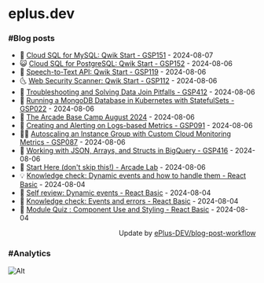 # eplus.dev

### #Blog posts

<!-- BLOG-POST-LIST:START -->
 - 🧰 [Cloud SQL for MySQL: Qwik Start - GSP151](https://eplus.dev/cloud-sql-for-mysql-qwik-start-gsp151) - 2024-08-07
 - 😺 [Cloud SQL for PostgreSQL: Qwik Start - GSP152](https://eplus.dev/cloud-sql-for-postgresql-qwik-start-gsp152) - 2024-08-06
 - 🗽 [Speech-to-Text API: Qwik Start - GSP119](https://eplus.dev/speech-to-text-api-qwik-start-gsp119) - 2024-08-06
 - 🌜 [Web Security Scanner: Qwik Start - GSP112](https://eplus.dev/web-security-scanner-qwik-start-gsp112) - 2024-08-06
 - 📝 [Troubleshooting and Solving Data Join Pitfalls - GSP412](https://eplus.dev/troubleshooting-and-solving-data-join-pitfalls-gsp412) - 2024-08-06
 - 🚀 [Running a MongoDB Database in Kubernetes with StatefulSets - GSP022](https://eplus.dev/running-a-mongodb-database-in-kubernetes-with-statefulsets-gsp022) - 2024-08-06
 - 💼 [The Arcade Base Camp August 2024](https://eplus.dev/the-arcade-base-camp-august-2024) - 2024-08-06
 - 🦣 [Creating and Alerting on Logs-based Metrics - GSP091](https://eplus.dev/creating-and-alerting-on-logs-based-metrics-gsp091) - 2024-08-06
 - 👨‍🏫 [Autoscaling an Instance Group with Custom Cloud Monitoring Metrics - GSP087](https://eplus.dev/autoscaling-an-instance-group-with-custom-cloud-monitoring-metrics-gsp087) - 2024-08-06
 - 🔭 [Working with JSON, Arrays, and Structs in BigQuery - GSP416](https://eplus.dev/working-with-json-arrays-and-structs-in-bigquery-gsp416) - 2024-08-06
 - 🤡 [Start Here &lpar;don&#39;t skip this!&rpar; - Arcade Lab](https://eplus.dev/start-here-dont-skip-this-arcade-lab) - 2024-08-06
 - 💡 [Knowledge check: Dynamic events and how to handle them - React Basic](https://eplus.dev/knowledge-check-dynamic-events-and-how-to-handle-them-react-basic) - 2024-08-04
 - 🦣 [Self review: Dynamic events - React Basic](https://eplus.dev/self-review-dynamic-events-react-basic) - 2024-08-04
 - 💪 [Knowledge check: Events and errors - React Basic](https://eplus.dev/knowledge-check-events-and-errors-react-basic) - 2024-08-04
 - 🤡 [Module Quiz : Component Use and Styling - React Basic](https://eplus.dev/module-quiz-component-use-and-styling-react-basic) - 2024-08-04<!-- BLOG-POST-LIST:END -->

<div align="right">
  Update by <a target="_blank"
    href="https://github.com/ePlus-DEV/blog-post-workflow">ePlus-DEV/blog-post-workflow</a>
</div>

### #Analytics
![Alt](https://repobeats.axiom.co/api/embed/9990f7cddfbad8d834990b10ccad05f81ac1096f.svg "Repobeats analytics image")
